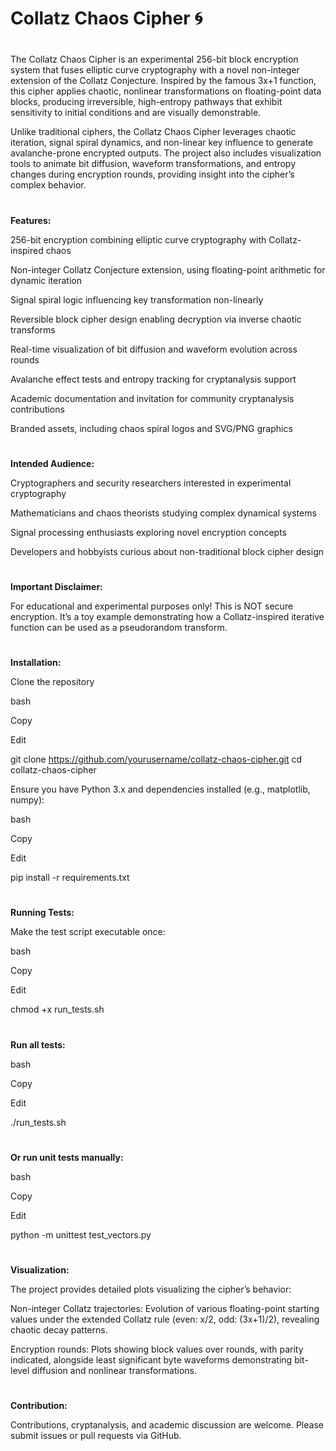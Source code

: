 # **Collatz Chaos Cipher** 🌀 
#

The Collatz Chaos Cipher is an experimental 256-bit block encryption system that fuses elliptic curve cryptography with a novel non-integer extension of the Collatz Conjecture. Inspired by the famous 3x+1 function, this cipher applies chaotic, nonlinear transformations on floating-point data blocks, producing irreversible, high-entropy pathways that exhibit sensitivity to initial conditions and are visually demonstrable.


Unlike traditional ciphers, the Collatz Chaos Cipher leverages chaotic iteration, signal spiral dynamics, and non-linear key influence to generate avalanche-prone encrypted outputs. The project also includes visualization tools to animate bit diffusion, waveform transformations, and entropy changes during encryption rounds, providing insight into the cipher’s complex behavior.
#
#
**Features:**

256-bit encryption combining elliptic curve cryptography with Collatz-inspired chaos

Non-integer Collatz Conjecture extension, using floating-point arithmetic for dynamic iteration

Signal spiral logic influencing key transformation non-linearly

Reversible block cipher design enabling decryption via inverse chaotic transforms

Real-time visualization of bit diffusion and waveform evolution across rounds

Avalanche effect tests and entropy tracking for cryptanalysis support

Academic documentation and invitation for community cryptanalysis contributions

Branded assets, including chaos spiral logos and SVG/PNG graphics
#
#
**Intended Audience:**


Cryptographers and security researchers interested in experimental cryptography

Mathematicians and chaos theorists studying complex dynamical systems

Signal processing enthusiasts exploring novel encryption concepts

Developers and hobbyists curious about non-traditional block cipher design
#
#
**Important Disclaimer:**

For educational and experimental purposes only! This is NOT secure encryption. It’s a toy example demonstrating how a Collatz-inspired iterative function can be used as a pseudorandom transform.
#
#
**Installation:**

Clone the repository

bash

Copy

Edit

git clone https://github.com/yourusername/collatz-chaos-cipher.git
cd collatz-chaos-cipher

Ensure you have Python 3.x and dependencies installed (e.g., matplotlib, numpy):

bash

Copy

Edit

pip install -r requirements.txt
#
#
**Running Tests:**

Make the test script executable once:

bash

Copy

Edit

chmod +x run_tests.sh
#

**Run all tests:**

bash

Copy

Edit

./run_tests.sh
#
**Or run unit tests manually:**

bash

Copy

Edit

python -m unittest test_vectors.py
#
#
**Visualization:**

The project provides detailed plots visualizing the cipher’s behavior:

Non-integer Collatz trajectories: Evolution of various floating-point starting values under the extended Collatz rule (even: x/2, odd: (3x+1)/2), revealing chaotic decay patterns.

Encryption rounds: Plots showing block values over rounds, with parity indicated, alongside least significant byte waveforms demonstrating bit-level diffusion and nonlinear transformations.
#
#
**Contribution:**

Contributions, cryptanalysis, and academic discussion are welcome. Please submit issues or pull requests via GitHub.
